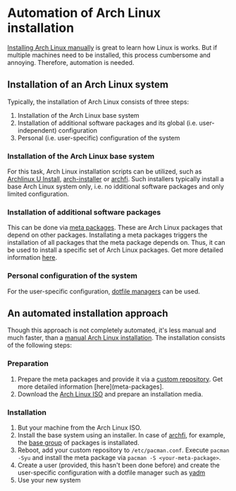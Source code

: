 # Automation of Arch Linux installation

[Installing Arch Linux manually](https://wiki.archlinux.org/index.php/installation_guide) is great to learn how Linux is works. But if multiple machines need to be installed, this process cumbersome and annoying. Therefore, automation is needed.

## Installation of an Arch Linux system

Typically, the installation of Arch Linux consists of three steps:

1. Installation of the Arch Linux base system
1. Installation of additional software packages and its global (i.e. user-independent) configuration
1. Personal (i.e. user-specific) configuration of the system

### Installation of the Arch Linux base system

For this task, Arch Linux installation scripts can be utilized, such as [Archlinux U Install](https://github.com/helmuthdu/aui), [arch-installer](https://github.com/rstacruz/arch-installer) or [archfi](https://github.com/MatMoul/archfi). Such installers typically install a base Arch Linux system only, i.e. no idditional software packages and only limited configuration.

### Installation of additional software packages

This can be done via [meta packages](https://disconnected.systems/blog/archlinux-meta-packages/). These are Arch Linux packages that depend on other packages. Installating a meta packages triggers the installation of all packages that the meta package depends on. Thus, it can be used to install a specific set of Arch Linux packages. Get more detailed information [here](meta-packages).

### Personal configuration of the system

For the user-specific configuration, [dotfile managers](https://wiki.archlinux.org/index.php/Dotfiles#Tools) can be used.

## An automated installation approach 

Though this approach is not completely automated, it's less manual and much faster, than a [manual Arch Linux installation](https://wiki.archlinux.org/index.php/installation_guide). The installation consists of the following steps:

### Preparation

1. Prepare the meta packages and provide it via a [custom repository](https://wiki.archlinux.org/index.php/Pacman/Tips_and_tricks#Custom_local_repository). Get more detailed information [here](meta-packages].
1. Download the [Arch Linux ISO](https://www.archlinux.org/download/) and prepare an installation media.

### Installation

1. But your machine from the Arch Linux ISO.
1. Install the base system using an installer. In case of [archfi](https://github.com/MatMoul/archfi), for example, the [base group](https://www.archlinux.org/groups/x86_64/base/) of packages is installated.
1. Reboot, add your custom repository to `/etc/pacman.conf`. Execute `pacman -Syu` and install the meta package via `pacman -S <your-meta-package>`.
1. Create a user (provided, this hasn't been done before) and create the user-specific configuration with a dotfile manager such as [yadm](https://github.com/TheLocehiliosan/yadm)
1. Use your new system
